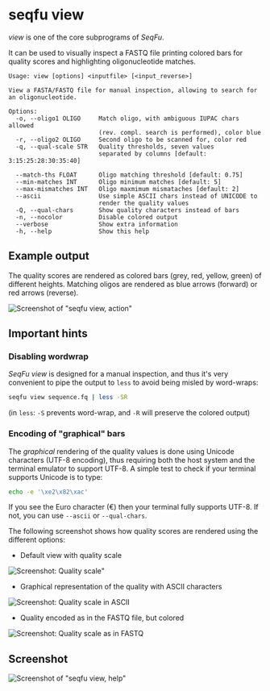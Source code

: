 
# seqfu view

*view*  is one of the core subprograms of *SeqFu*.

It can be used to visually inspect a FASTQ file printing
colored bars for quality scores and highlighting oligonucleotide
matches.

```text
Usage: view [options] <inputfile> [<input_reverse>]

View a FASTA/FASTQ file for manual inspection, allowing to search for
an oligonucleotide.

Options:
  -o, --oligo1 OLIGO     Match oligo, with ambiguous IUPAC chars allowed
                         (rev. compl. search is performed), color blue
  -r, --oligo2 OLIGO     Second oligo to be scanned for, color red
  -q, --qual-scale STR   Quality thresholds, seven values
                         separated by columns [default: 3:15:25:28:30:35:40]

  --match-ths FLOAT      Oligo matching threshold [default: 0.75]
  --min-matches INT      Oligo minimum matches [default: 5]
  --max-mismatches INT   Oligo maxmimum mismataches [default: 2]
  --ascii                Use simple ASCII chars instead of UNICODE to
                         render the quality values
  -Q, --qual-chars       Show quality characters instead of bars
  -n, --nocolor          Disable colored output
  --verbose              Show extra information
  -h, --help             Show this help
```

## Example output

The quality scores are rendered as colored bars (grey, red, yellow, green) of different heights.
Matching oligos are rendered as blue arrows (forward) or red arrows (reverse).

![Screenshot of "seqfu view, action"]({{site.baseurl}}/img/screenshot-view-example.svg "SeqFu view example")


## Important hints

### Disabling wordwrap 

_SeqFu view_ is designed for a manual inspection, and thus it's very convenient to pipe the output to
`less` to avoid being misled by word-wraps:

```bash
seqfu view sequence.fq | less -SR
```

(in `less`: `-S` prevents word-wrap, and `-R` will preserve the colored output)

### Encoding of "graphical" bars

The _graphical_ rendering of the quality values is done using Unicode characters (UTF-8 encoding),
thus requiring both the host system and the terminal emulator to support UTF-8. A simple test 
to check if your terminal supports Unicode is to type:

```bash
echo -e '\xe2\x82\xac'
```

If you see the Euro character (€) then your terminal fully supports UTF-8. If not, you can use
`--ascii` or `--qual-chars`. 

The following screenshot shows how quality scores are rendered using the different options:

*  Default view with quality scale

![Screenshot: Quality scale"]({{site.baseurl}}/img/screenshot-view-qual.svg "SeqFu view: quality scale")

* Graphical representation of the quality with ASCII characters
  
![Screenshot: Quality scale in ASCII]({{site.baseurl}}/img/screenshot-view-qual-ascii.svg "Qualities in ASCII chars")

* Quality encoded as in the FASTQ file, but colored
                                               
![Screenshot: Quality scale as in FASTQ]({{site.baseurl}}/img/screenshot-view-qual-raw.svg  "Qualities as encoded in FASTQ")

## Screenshot

![Screenshot of "seqfu view, help"]({{site.baseurl}}/img/screenshot-view.svg "SeqFu view")

